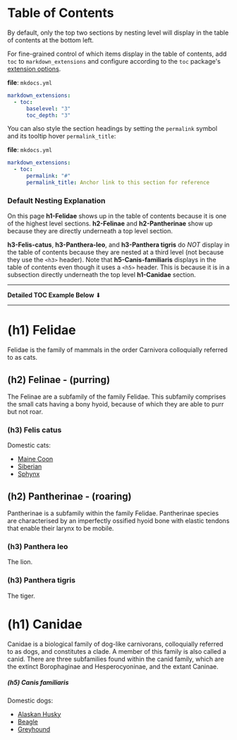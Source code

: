# Table of Contents
By default, only the top two sections by nesting level will display in the table of contents at the bottom left.  

For fine-grained control of which items display in the table of contents, add `toc` to `markdown_extensions` and configure according to the `toc` package's [extension options](https://python-markdown.github.io/extensions/toc/#usage).

**file**: `mkdocs.yml`  
```yaml
markdown_extensions:
  - toc:
      baselevel: "3"
      toc_depth: "3"
```

You can also style the section headings by setting the `permalink` symbol and its tooltip hover `permalink_title`:

**file**: `mkdocs.yml`    
```yaml
markdown_extensions:
  - toc:
      permalink: "#"
      permalink_title: Anchor link to this section for reference
```

### Default Nesting Explanation
On this page **h1-Felidae** shows up in the table of contents because it is one of the highest level sections.  **h2-Felinae** and **h2-Pantherinae** show up because they are directly underneath a top level section.  

**h3-Felis-catus**, **h3-Panthera-leo**, and **h3-Panthera tigris** do *NOT* display in the table of contents because they are nested at a third level (not because they use the `<h3>` header).  Note that **h5-Canis-familiaris** displays in the table of contents even though it uses a `<h5>` header.  This is because it is in a subsection directly underneath the top level **h1-Canidae** section.

<hr>
<strong>Detailed TOC Example Below</strong> <span>&#11015;</span>
<hr>

# (h1) Felidae 

Felidae is the family of mammals in the order Carnivora colloquially referred to as cats.

## (h2) Felinae - (purring)
The Felinae are a subfamily of the family Felidae. This subfamily comprises the small cats having a bony hyoid, because of which they are able to purr but not roar.

### (h3) Felis catus
Domestic cats:  
- [Maine Coon](https://en.wikipedia.org/wiki/Maine_Coon)  
- [Siberian](https://en.wikipedia.org/wiki/Siberian_cat)  
- [Sphynx](https://en.wikipedia.org/wiki/Sphynx_cat)  

## (h2) Pantherinae - (roaring)
Pantherinae is a subfamily within the family Felidae.  Pantherinae species are characterised by an imperfectly ossified hyoid bone with elastic tendons that enable their larynx to be mobile.

### (h3) Panthera leo 
The lion.

### (h3) Panthera tigris 
The tiger.

# (h1) Canidae

Canidae is a biological family of dog-like carnivorans, colloquially referred to as dogs, and constitutes a clade. A member of this family is also called a canid.  There are three subfamilies found within the canid family, which are the extinct Borophaginae and Hesperocyoninae, and the extant Caninae.

##### (h5) Canis familiaris
Domestic dogs:  
- [Alaskan Husky](https://en.wikipedia.org/wiki/Alaskan_husky)  
- [Beagle](https://en.wikipedia.org/wiki/Beagle)  
- [Greyhound](https://en.wikipedia.org/wiki/Greyhound)  



